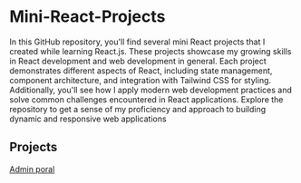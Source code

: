 
#  Mini-React-Projects

In this GitHub repository, you'll find several mini React projects that I created while learning React.js. These projects showcase my growing skills in React development and web development in general. Each project demonstrates different aspects of React, including state management, component architecture, and integration with Tailwind CSS for styling. Additionally, you'll see how I apply modern web development practices and solve common challenges encountered in React applications. Explore the repository to get a sense of my proficiency and approach to building dynamic and responsive web applications


## Projects

[Admin poral](Admin-dashboard)
